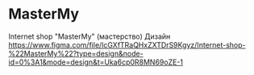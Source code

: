 # MasterMy
Internet shop "MasterMy" (мастерство) 
Дизайн https://www.figma.com/file/lcGXfTRaQHxZXTDrS9Kgyz/Internet-shop-%22MasterMy%22?type=design&node-id=0%3A1&mode=design&t=Uka6cp0R8MN69oZE-1
